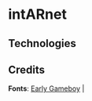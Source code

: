 # intARnet

## Technologies

## Credits
**Fonts**: [Early Gameboy](https://www.dafont.com/early-gameboy.font) | 
